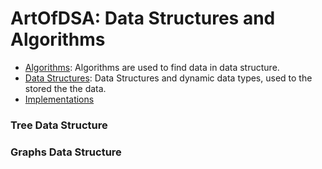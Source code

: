 # ArtOfDSA: Data Structures and Algorithms

- [Algorithms](101-algorithms/README.md): Algorithms are used to find data in data structure.
- [Data Structures](102-data-structures/README.md): Data Structures and dynamic data types, used to the stored the the data.
- [Implementations](implementation/README.md)


### Tree Data Structure


### Graphs Data Structure